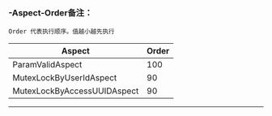 
### -Aspect-Order备注：

```
Order 代表执行顺序。值越小越先执行
```

|Aspect  | Order|
|--------------|--------------|
|ParamValidAspect  | 100 |
|MutexLockByUserIdAspect  | 90 |
|MutexLockByAccessUUIDAspect  | 90 |

---
